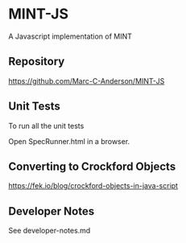 # MINT-JS

A Javascript implementation of MINT

## Repository

<https://github.com/Marc-C-Anderson/MINT-JS>

## Unit Tests

To run all the unit tests

Open SpecRunner.html in a browser.

## Converting to Crockford Objects

<https://fek.io/blog/crockford-objects-in-java-script>

## Developer Notes

See developer-notes.md
